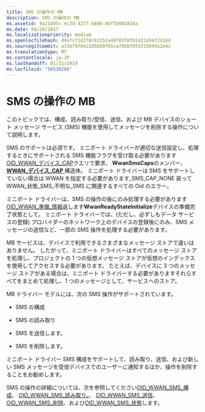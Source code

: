 ```yaml
---
title: SMS の操作の MB
description: SMS の操作の MB
ms.assetid: 9a21495c-ec3d-4277-b880-dbf5b081814a
ms.date: 04/20/2017
ms.localizationpriority: medium
ms.openlocfilehash: d9afc71d278c03252a49703f8f81422a56f2d16d
ms.sourcegitcommit: a33b7978e22d5bb9f65ca7056f955319049a2e4c
ms.translationtype: MT
ms.contentlocale: ja-JP
ms.lasthandoff: 01/31/2019
ms.locfileid: "56538266"
---
```

# <a name="mb-sms-operations"></a>SMS の操作の MB


このトピックでは、構成、読み取り/受信、送信、および MB デバイスのショート メッセージ サービス (SMS) 機能を使用してメッセージを削除する操作について説明します。

SMS のサポートは必須です。 ミニポート ドライバーが適切な送信設定し、処理するときにサポートされる SMS 機能フラグを受け取る必要があります[OID\_WWAN\_デバイス\_CAP](https://msdn.microsoft.com/library/windows/hardware/ff569824)クエリで要求、 **WwanSmsCaps**のメンバー、 [ **WWAN\_デバイス\_CAP** ](https://msdn.microsoft.com/library/windows/hardware/ff571204)構造体。 ミニポート ドライバーは SMS をサポートしていない場合は WWAN を指定する必要があります\_SMS\_CAP\_NONE 戻って WWAN\_状態\_SMS\_不明な\_SMS に関連するすべての Oid のエラー。

ミニポート ドライバーは、SMS の操作の後にのみ処理する必要があります[OID\_WWAN\_準備\_情報](https://msdn.microsoft.com/library/windows/hardware/ff569833)返します**WwanReadyStateInitialize**デバイスの準備完了状態として。 ミニポート ドライバーでは、(ただし、必ずしもデータ サービスの登録) プロバイダーのネットワーク上のデバイスの登録後にのみ、SMS メッセージの送信など、一部の SMS 操作を処理する必要があります。

MB サービスは、デバイスで利用できるさまざまなメッセージ ストアで違いはありません。 したがって、ミニポート ドライバーはすべてのメッセージ ストアを処理し、プロジェクトの 1 つの仮想メッセージ ストアが仮想のインデックスを使用してアクセスする必要があります。 たとえば、デバイスに 3 つのメッセージ ストアがある場合は、ミニポート ドライバーする必要がありますそれらすべてをまとめて処理し、1 つのメッセージとして、サービスへのストア。

MB ドライバー モデルには、次の SMS 操作がサポートされています。

-   SMS の構成

-   SMS の読み取り

-   SMS を送信します。

-   SMS を削除します。

ミニポート ドライバー SMS 構成をサポートして、読み取り、送信、および新しい SMS メッセージを受信デバイスでのユーザーに通知するほか、操作を削除することをお勧めします。

SMS の操作の詳細については、次を参照してください[OID\_WWAN\_SMS\_構成](https://msdn.microsoft.com/library/windows/hardware/ff569837)、 [OID\_WWAN\_SMS\_読み取り。](https://msdn.microsoft.com/library/windows/hardware/ff569839)、 [OID\_WWAN\_SMS\_送信](https://msdn.microsoft.com/library/windows/hardware/ff569840)、 [OID\_WWAN\_SMS\_削除](https://msdn.microsoft.com/library/windows/hardware/ff569838)、および[OID\_WWAN\_SMS\_状態](https://msdn.microsoft.com/library/windows/hardware/ff569841)します。

 

 





